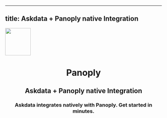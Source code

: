 
  ---
  title: Askdata + Panoply native Integration
  ---

<img class="dataset_icon" style="text-align: center;" width="82" height="88" src="https://chart.askdata.com/datasets/icons/panoply.png" alt="">
<h1 class="dataset_title" style="text-align: center;">Panoply</h1>
<h2 class="dataset_subtitle" style="text-align: center;">Askdata + Panoply native Integration</h2> 
<h3 class="dataset_description" style="text-align: center;">Askdata integrates natively with  Panoply. Get started in minutes.</h3> 

  